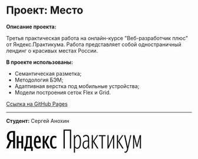 # Проект: Место

**Описание проекта:**

Третья практическая работа на онлайн-курсе "Веб-разработчик плюс" от Яндекс.Практикума. Работа представляет собой одностраничный лендинг о красивых местах России. 

**В проекте использованы:**

- Семантическая разметка;
- Методология БЭМ;
- Адаптивная верстка под мобильные устройства;
- Модели построения сеток Flex и Grid.

[Ссылка на GitHub Pages](https://sergeianokhin.github.io/mesto-project/index.html)

---

**Студент:** Сергей Анохин

![Логотип Яндекса](./images/yandex-logo.svg)